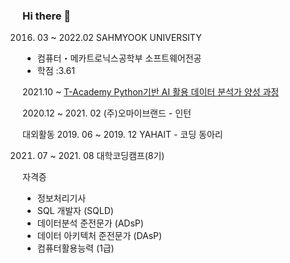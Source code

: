 ### Hi there 👋

<!--
**parkdonghwan97/parkdonghwan97** is a ✨ _special_ ✨ repository because its `README.md` (this file) appears on your GitHub profile.

Here are some ideas to get you started:

- 🔭 I’m currently working on ...
- 🌱 I’m currently learning ...
- 👯 I’m looking to collaborate on ...
- 🤔 I’m looking for help with ...
- 💬 Ask me about ...
- 📫 How to reach me: ...
- 😄 Pronouns: ...
- ⚡ Fun fact: ...
-->

2016. 03 ~ 2022.02 SAHMYOOK UNIVERSITY
- 컴퓨터・메카트로닉스공학부 소프트웨어전공
- 학점 :3.61




2021.10 ~ 
[T-Academy Python기반 AI 활용 데이터 분석가 양성 과정](https://github.com/parkdonghwan97/T-Academy)

2020.12 ~ 2021. 02
(주)오마이브랜드 - 인턴

대외활동
2019. 06 ~ 2019. 12
YAHAIT - 코딩 동아리

2021. 07 ~ 2021. 08
대학코딩캠프(8기) 


자격증

- 정보처리기사
- SQL 개발자 (SQLD)
- 데이터분석 준전문가 (ADsP)
- 데이터 아키텍처 준전문가 (DAsP)
- 컴퓨터활용능력 (1급)

